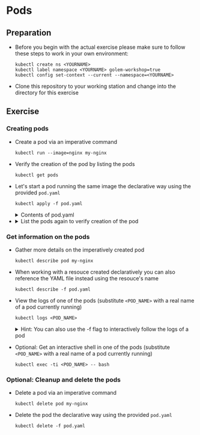 # Pods

## Preparation

* Before you begin with the actual exercise please make sure to follow these steps to work in your own environment:

  ```shell
  kubectl create ns <YOURNAME>
  kubectl label namespace <YOURNAME> golem-workshop=true
  kubectl config set-context --current --namespace=<YOURNAME>
  ```

* Clone this repository to your working station and change into the directory for this exercise

## Exercise

### Creating pods

* Create a pod via an imperative command

  ```shell
  kubectl run --image=nginx my-nginx
  ```

* Verify the creation of the pod by listing the pods

  ```shell
  kubectl get pods
  ```

* Let's start a pod running the same image the declarative way using the provided `pod.yaml`

  ```shell
  kubectl apply -f pod.yaml
  ```

  <details><summary>Contents of pod.yaml</summary>

  ```yaml
  apiVersion: v1
  kind: Pod
  metadata:
    name: my-declarative-nginx
  spec:
    containers:
    - name: nginx
      image: nginx
  ```

  </details>

* <details><summary>List the pods again to verify creation of the pod</summary>

  ```shell
  kubectl get pods
  ```

  </details>

### Get information on the pods

* Gather more details on the imperatively created pod

  ```shell
  kubectl describe pod my-nginx
  ```

* When working with a resouce created declaratively you can also reference the YAML file instead using the resouce's name

  ```shell
  kubectl describe -f pod.yaml
  ```

* View the logs of one of the pods (substitute `<POD_NAME>` with a real name of a pod currently running)

  ```shell
  kubectl logs <POD_NAME>
  ```

  <details><summary>Hint: You can also use the -f flag to interactively follow the logs of a pod</summary>

  ```shell
  kubectl logs -f <POD_NAME>
  ```

  </details>

* Optional: Get an interactive shell in one of the pods (substitute `<POD_NAME>` with a real name of a pod currently running)

  ```shell
  kubectl exec -ti <POD_NAME> -- bash
  ```

### Optional: Cleanup and delete the pods

* Delete a pod via an imperative command

  ```shell
  kubectl delete pod my-nginx
  ```

* Delete the pod the declarative way using the provided `pod.yaml`

  ```shell
  kubectl delete -f pod.yaml
  ```
